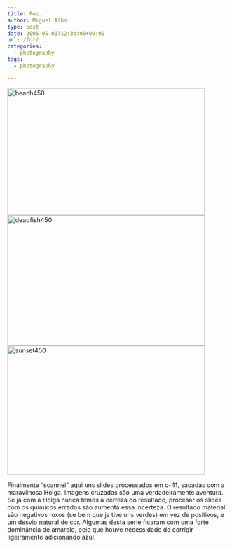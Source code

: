 ```yaml
---
title: Foz…
author: Miguel Alho
type: post
date: 2006-05-01T12:33:00+00:00
url: /foz/
categories:
  - photography
tags:
  - photography

---
```

<img src="http://static.flickr.com/49/138215616_2a405e0c51.jpg" width="450" height="290" alt="beach450" />  
<img src="http://static.flickr.com/53/138215613_274e6c3d13.jpg" width="450" height="298" alt="deadfish450" />  
<img src="http://static.flickr.com/51/138215617_06cbff7a9b.jpg" width="450" height="295" alt="sunset450" /> 

Finalmente &#8220;scannei&#8221; aqui uns slides processados em c-41, sacadas com a maravilhosa Holga. Imagens cruzadas são uma verdadeiramente aventura. Se já com a Holga nunca temos a certeza do resultado, procesar os slides com os químicos errados são aumenta essa incerteza. O resultado material são negativos roxos (se bem que ja tive uns verdes) em vez de positivos, e um desvio natural de cor. Algumas desta serie ficaram com uma forte dominância de amarelo, pelo que houve necessidade de corrigir ligeiramente adicionando azul.